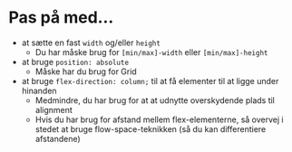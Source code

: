 # Pas på med…

- at sætte en fast `width` og/eller `height`
  - Du har måske brug for `[min/max]-width` eller `[min/max]-height`
- at bruge `position: absolute`
  - Måske har du brug for Grid
- at bruge `flex-direction: column;` til at få elementer til at ligge under hinanden
  - Medmindre, du har brug for at at udnytte overskydende plads til alignment
  - Hvis du har brug for afstand mellem flex-elementerne, så overvej i stedet at bruge flow-space-teknikken (så du kan differentiere afstandene)
